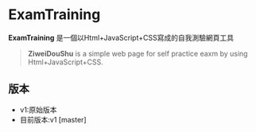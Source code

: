 # ExamTraining

**ExamTraining** 是一個以Html+JavaScript+CSS寫成的自我測驗網頁工具
>**ZiweiDouShu** is a simple web page for self practice eaxm
by using Html+JavaScript+CSS.

## 版本
* v1:原始版本
* 目前版本:v1 [master]

